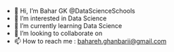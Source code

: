 - 👋 Hi, I’m Bahar GK @DataScienceSchools
- 👀 I’m interested in Data Science
- 🌱 I’m currently learning Data Science
- 💞️ I’m looking to collaborate on 
- 📫 How to reach me : bahareh.ghanbarii@gmail.com

<!---
DataScienceSchools/DataScienceSchools is a ✨ special ✨ repository because its `README.md` (this file) appears on your GitHub profile.
You can click the Preview link to take a look at your changes.
--->
